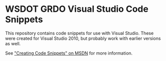 WSDOT GRDO Visual Studio Code Snippets
======================================

This repository contains code snippets for use with Visual Studio.  These were created for Visual Studio 2010, but probably work with earlier versions as well.

See ["Creating Code Snippets" on MSDN](http://msdn.microsoft.com/en-us/library/ms165393.aspx) for more information.